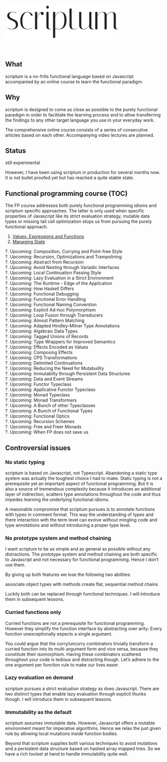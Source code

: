 <img src="./logo.png" width="366" height="114" alt="scriptum"><br><br><br>

## What

scriptum is a no-frills functional language based on Javascript accompanied by an online course to learn the functional paradigm.

## Why

scriptum is designed to come as close as possible to the purely functional paradigm in order to facilitate the learning process and to allow transferring the findings to any other target language you use in your everyday work.

The comprehensive online course consists of a series of consecutive articles based on each other. Accompanying video lectures are planned.

## Status

still experimental

However, I have been using scriptum in production for several months now. It is not bullet proofed yet but has reached a quite stable state.

## Functional programming course (TOC)

The FP course addresses both purely functional programming idioms and scriptum specific approaches. The latter is only used when specific properties of Javascript like its strict evaluation strategy, mutable data types or missing tail call optimization stops us from pursuing the purely functional approach.

1. [Values, Expressions and Functions](https://github.com/kongware/scriptum/blob/master/ch-1.md)
2. [Managing State](https://github.com/kongware/scriptum/blob/master/ch-2.md)

?. Upcoming: Composition, Currying and Point-free Style <br/>
?. Upcoming: Recursion, Optimizations and Trampolining <br/>
?. Upcoming: Abstract from Recursion <br/>
?. Upcoming: Avoid Nesting through Variadic Interfaces <br/>
?. Upcoming: Local Continuation Passing Style <br/>
?. Upcoming: Lazy Evaluation in a Strict Environment <br/>
?. Upcoming: The Runtime - Edge of the Application <br/>
?. Upcoming: How Haskell Differs <br/>
?. Upcoming: Functional Debugging <br/>
?. Upcoming: Functional Error Handling <br/>
?. Upcoming: Functional Naming Convention <br/>
?. Upcoming: Explicit Ad-hoc Polymorphism <br/>
?. Upcoming: Loop Fusion through Transducers <br/>
?. Upcoming: Almost Pattern Matching <br/>
?. Upcoming: Adapted Hindley-Milner Type Annotations <br/>
?. Upcoming: Algebraic Data Types <br/>
?. Upcoming: Tagged Unions of Records <br/>
?. Upcoming: Type Wrappers for Improved Semantics<br/>
?. Upcoming: Effects Encoded as Values <br/>
?. Upcoming: Composing Effects <br/>
?. Upcoming: CPS Transformations <br/>
?. Upcoming: Delimited Continuations <br/>
?. Upcoming: Reducing the Need for Mutabuility <br/>
?. Upcoming: Immutabilty through Persistent Data Structures <br/>
?. Upcoming: Data and Event Streams <br/>
?. Upcoming: Functor Typeclass <br/>
?. Upcoming: Applicative Functor Typeclass <br/>
?. Upcoming: Monad Typeclass <br/>
?. Upcoming: Monad Transformers <br/>
?. Upcoming: A Bunch of other Typeclasses <br/>
?. Upcoming: A Bunch of Functional Types <br/>
?. Upcoming: Functional Optics <br/>
?. Upcoming: Recursion Schemes <br/>
?. Upcoming: Free and Freer Monads <br/>
?. Upcoming: When FP does not save us

## Controversial issues

### No static typing

scriptum is based on Javascript, not Typescript. Abandoning a static type system was actually the toughest choice I had to make. Static typing is not a prerequisite yet an important aspect of functional programming. But it is also a source of tremendous complexity because it introduces an additional layer of indirection, scatters type annotations throughout the code and thus impedes learning the underlying functional idioms.

A reasonable compromise that scriptum pursues is to annotate functions with types in comment format. This way the understanding of types and there interaction with the term level can evolve without mingling code and type annotations and without introducing a proper type level.

### No prototype system and method chaining

I want scriptum to be as simple and as general as possible without any distractions. The prototype system and method chaining are both specific to Javascript and not necessary for functional programming. Hence I don’t use them.

By giving up both features we lose the following two abilities:

associate object types with methods
create flat, sequential method chains

Luckily both can be replaced through functional techniques. I will introduce them in subsequent lessons.

### Curried functions only

Curried functions are not a prerequisite for functional programming. However they simplify the function interface by abstracting over arity: Every function unexceptionally expects a single argument.

You could argue that the curry/uncurry combinators trivially transform a curried function into its multi-argument form and vice versa, because they constitute their isomorphism. Having these combinators scattered throughout your code is tedious and distracting though. Let’s adhere to the one argument per function rule to make our lives easer.

### Lazy evaluation on demand

scriptum pursues a strict evaluation strategy as does Javascript. There are two distinct types that enable lazy evaluation through explicit thunks though. I will introduce them in subsequent lessons.

### Immutability as the default

scriptum assumes immutable data. However, Javascript offers a mutable environment meant for imperative algorithms. Hence we relax the just given rule by allowing local mutations inside function bodies.

Beyond that scriptum supplies both various techniques to avoid mutations and a persistent data structure based on hashed array mapped tries. So we have a rich toolset at hand to handle immutability quite well.
